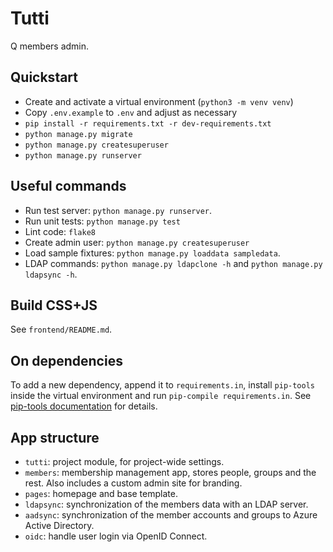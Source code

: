 # Tutti

Q members admin.

## Quickstart

* Create and activate a virtual environment (`python3 -m venv venv`)
* Copy `.env.example` to `.env` and adjust as necessary
* `pip install -r requirements.txt -r dev-requirements.txt`
* `python manage.py migrate`
* `python manage.py createsuperuser`
* `python manage.py runserver`

## Useful commands

* Run test server: `python manage.py runserver`. 
* Run unit tests: `python manage.py test`
* Lint code: `flake8`
* Create admin user: `python manage.py createsuperuser`
* Load sample fixtures: `python manage.py loaddata sampledata`.
* LDAP commands: `python manage.py ldapclone -h` and `python
  manage.py ldapsync -h`.


## Build CSS+JS

See `frontend/README.md`.

## On dependencies

To add a new dependency, append it to `requirements.in`, install `pip-tools`
inside the virtual environment
and run `pip-compile requirements.in`.
See [pip-tools documentation](https://github.com/jazzband/pip-tools)
for details.

## App structure

* `tutti`: project module, for project-wide settings.
* `members`: membership management app, stores people, groups and the rest.
  Also includes a custom admin site for branding.
* `pages`: homepage and base template.
* `ldapsync`: synchronization of the members data with an LDAP server.
* `aadsync`: synchronization of the member accounts and groups to Azure Active Directory.
* `oidc`: handle user login via OpenID Connect.

